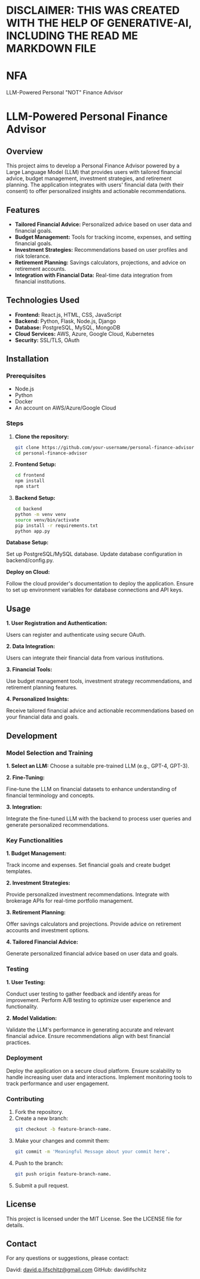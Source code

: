 # DISCLAIMER: THIS WAS CREATED WITH THE HELP OF GENERATIVE-AI, INCLUDING THE READ ME MARKDOWN FILE

# NFA
LLM-Powered Personal "NOT" Finance Advisor

# LLM-Powered Personal Finance Advisor

## Overview

This project aims to develop a Personal Finance Advisor powered by a Large Language Model (LLM) that provides users with tailored financial advice, budget management, investment strategies, and retirement planning. The application integrates with users' financial data (with their consent) to offer personalized insights and actionable recommendations.

## Features

- **Tailored Financial Advice:** Personalized advice based on user data and financial goals.
- **Budget Management:** Tools for tracking income, expenses, and setting financial goals.
- **Investment Strategies:** Recommendations based on user profiles and risk tolerance.
- **Retirement Planning:** Savings calculators, projections, and advice on retirement accounts.
- **Integration with Financial Data:** Real-time data integration from financial institutions.

## Technologies Used

- **Frontend:** React.js, HTML, CSS, JavaScript
- **Backend:** Python, Flask, Node.js, Django
- **Database:** PostgreSQL, MySQL, MongoDB
- **Cloud Services:** AWS, Azure, Google Cloud, Kubernetes
- **Security:** SSL/TLS, OAuth

## Installation

### Prerequisites

- Node.js
- Python
- Docker
- An account on AWS/Azure/Google Cloud

### Steps

1. **Clone the repository:**
   ```bash
   git clone https://github.com/your-username/personal-finance-advisor.git
   cd personal-finance-advisor
2. **Frontend Setup:**
   ```bash
   cd frontend
   npm install
   npm start
3. **Backend Setup:**
   ```bash
   cd backend
   python -m venv venv
   source venv/bin/activate
   pip install -r requirements.txt
   python app.py

**Database Setup:**

  Set up PostgreSQL/MySQL database.
  Update database configuration in backend/config.py.

**Deploy on Cloud:**

  Follow the cloud provider's documentation to deploy the application.
  Ensure to set up environment variables for database connections and API keys.

## Usage
**1. User Registration and Authentication:**

  Users can register and authenticate using secure OAuth.
  
**2. Data Integration:**

  Users can integrate their financial data from various institutions.
  
**3. Financial Tools:**

  Use budget management tools, investment strategy recommendations, and retirement planning features.
  
**4. Personalized Insights:**

  Receive tailored financial advice and actionable recommendations based on your financial data and goals.
  
## Development
### Model Selection and Training
**1. Select an LLM:**
  Choose a suitable pre-trained LLM (e.g., GPT-4, GPT-3).
  
**2. Fine-Tuning:**

  Fine-tune the LLM on financial datasets to enhance understanding of financial terminology and concepts.
  
**3. Integration:**

  Integrate the fine-tuned LLM with the backend to process user queries and generate personalized recommendations.
  
### Key Functionalities
**1. Budget Management:**

  Track income and expenses.
  Set financial goals and create budget templates.
  
**2. Investment Strategies:**

  Provide personalized investment recommendations.
  Integrate with brokerage APIs for real-time portfolio management.
  
**3. Retirement Planning:**

  Offer savings calculators and projections.
  Provide advice on retirement accounts and investment options.
  
**4. Tailored Financial Advice:**

  Generate personalized financial advice based on user data and goals.
  
### Testing
**1. User Testing:**

  Conduct user testing to gather feedback and identify areas for improvement.
  Perform A/B testing to optimize user experience and functionality.
  
**2. Model Validation:**

  Validate the LLM's performance in generating accurate and relevant financial advice.
  Ensure recommendations align with best financial practices.
  
### Deployment
  Deploy the application on a secure cloud platform.
  Ensure scalability to handle increasing user data and interactions.
  Implement monitoring tools to track performance and user engagement.

### Contributing
1. Fork the repository.
2. Create a new branch:
   ```bash
   git checkout -b feature-branch-name.
4. Make your changes and commit them:
   ```bash
   git commit -m 'Meaningful Message about your commit here'.
5. Push to the branch:
   ```bash
   git push origin feature-branch-name.
6. Submit a pull request.

## License
This project is licensed under the MIT License. See the LICENSE file for details.

## Contact
For any questions or suggestions, please contact:

David: david.p.lifschitz@gmail.com
GitHub: davidlifschitz

